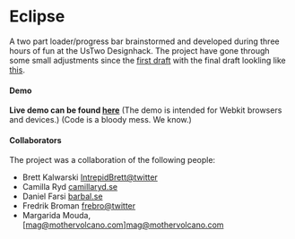 Eclipse
========================
A two part loader/progress bar brainstormed and developed during three hours of fun at the UsTwo Designhack. The project have gone through some small adjustments since the [first draft](https://dribbble.com/shots/1694970-Loader) with the final draft lookling like [this](https://dribbble.com/shots/1698228-Eclipse-Loader).

#### Demo
**Live demo can be found [here](http://barbal.github.io/eclipse-ustwo-designhack)**
(The demo is intended for Webkit browsers and devices.)
(Code is a bloody mess. We know.)

#### Collaborators
The project was a collaboration of the following people:
- Brett Kalwarski [IntrepidBrett@twitter](https://twitter.com/IntrepidBrett)
- Camilla Ryd [camillaryd.se](http://camillaryd.se)
- Daniel Farsi [barbal.se](http://barbal.se)
- Fredrik Broman [frebro@twitter](https://twitter.com/frebro)
- Margarida Mouda, [mag@mothervolcano.com]mag@mothervolcano.com
